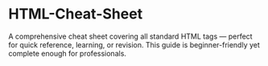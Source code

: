 # HTML-Cheat-Sheet
A comprehensive cheat sheet covering all standard HTML tags — perfect for quick reference, learning, or revision. This guide is beginner-friendly yet complete enough for professionals.
